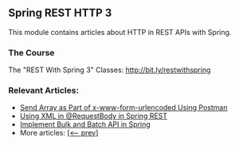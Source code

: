 ## Spring REST HTTP 3

This module contains articles about HTTP in REST APIs with Spring.

### The Course
The "REST With Spring 3" Classes: http://bit.ly/restwithspring

### Relevant Articles:
- [Send Array as Part of x-www-form-urlencoded Using Postman](https://www.baeldung.com/java-postman-send-array)
- [Using XML in @RequestBody in Spring REST](https://www.baeldung.com/spring-xml-requestbody)
- [Implement Bulk and Batch API in Spring](https://www.baeldung.com/spring-bulk-batch-api-implementation)
- More articles: [[<-- prev]](../spring-rest-http)
